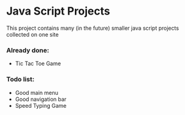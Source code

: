 # Java Script Projects

This project contains many (in the future) smaller java script projects collected on one site

### Already done:
* Tic Tac Toe Game

### Todo list:
* Good main menu
* Good navigation bar
* Speed Typing Game
